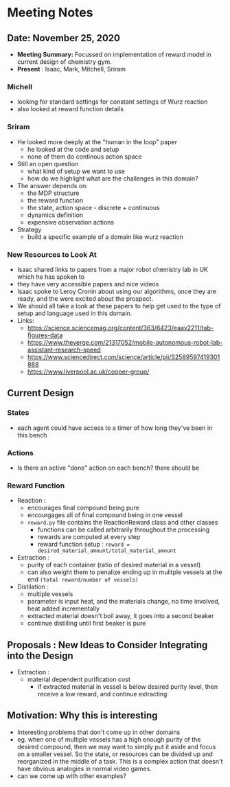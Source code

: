 # Meeting Notes
## Date: November 25, 2020
- **Meeting Summary:** Focussed on implementation of reward model in current design of chemistry gym.
- **Present** : Isaac, Mark, Mitchell, Sriram



### Michell 

- looking for standard settings for constant settings of Wurz reaction
- also looked at reward function details

### Sriram
- He looked more deeply at the "human in the loop" paper
    - he looked at the code and setup
    - none of them do continous action space
- Still an open question 
    - what kind of setup we want to use
    - how do we highlight what are the challenges in this domain?
- The answer depends on:
    - the MDP structure
    - the reward function
    - the state, action space - discrete + continuous
    - dynamics definition
    - expensive observation actions
- Strategy
    - build a specific example of a domain like wurz reaction 

### New Resources to Look At 
- Isaac shared links to papers from a major robot chemistry lab in UK which he has spoken to
- they have very accessible papers and nice videos
- Isaac spoke to Leroy Cronin about using our algorithms, once they are ready, and the were excited about the prospect.
- We should all take a look at these papers to help get used to the type of setup and language used in this domain.
- Links:
    - https://science.sciencemag.org/content/363/6423/eaav2211/tab-figures-data
    - https://www.theverge.com/21317052/mobile-autonomous-robot-lab-assistant-research-speed
    - https://www.sciencedirect.com/science/article/pii/S2589597419301868
    - https://www.liverpool.ac.uk/cooper-group/

## Current Design
### States 
- each agent could have access to a timer of how long they've been in this bench

### Actions 
- Is there an active "done" action on each bench? there should be

### Reward Function 
- Reaction : 
    - encourages final compound being pure
    - encourgages all of final compound being in one vessel
    - `reward.py` file contains the ReactionReward class and other classes
        - functions can be called arbitrarily throughout the processing
        - rewards are computed at every step
        - reward function setup :  `reward = desired_material_amount/total_material_amount`
- Extraction : 
    - purity of each container (ratio of desired material in a vessel)
    - can also weight them to penalize ending up in mulitple vessels at the end `(total reward/number of vessels)`
- Distilation : 
    - multiple vessels
    - parameter is input heat, and the materials change, no time involved, heat added incrementally 
    - extracted material doesn't boil away, it goes into a second beaker
    - continue distilling until first beaker is pure


## Proposals : New Ideas to Consider Integrating into the Design 
- Extraction : 
    - material dependent purification cost
        - if extracted material in vessel is below desired purity level, then receive a low reward, and continue extracting

## Motivation: Why this is interesting 
- Interesting problems that don't come up in other domains
- eg. when one of multiple vessels has a high enough purity of the desired compound, then we may want to simply put it aside and focus on a smaller vessel. So the state, or resources can be divided up and reorganized in the middle of a task. This is a complex action that doesn't have obvious analogies in normal video games.
- can we come up with other examples?
